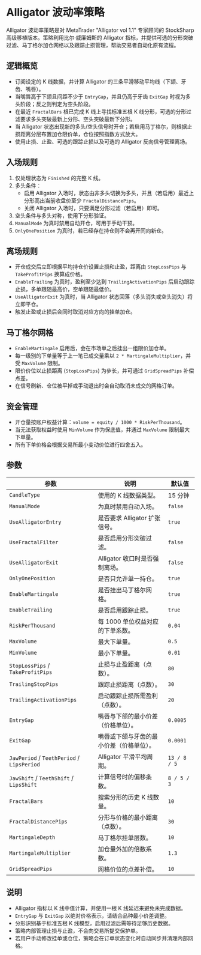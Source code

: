 # Alligator 波动率策略

Alligator 波动率策略是对 MetaTrader "Alligator vol 1.1" 专家顾问的 StockSharp 高级移植版本。策略利用比尔·威廉姆斯的 Alligator 指标，并提供可选的分形突破过滤、马丁格尔加仓网格以及跟踪止损管理，帮助交易者自动化原有流程。

## 逻辑概览

- 订阅设定的 K 线数据，并计算 Alligator 的三条平滑移动平均线（下颌、牙齿、嘴唇）。
- 当嘴唇高于下颌且间距不少于 `EntryGap`，并且仍高于牙齿 `ExitGap` 时视为多头阶段；反之则判定为空头阶段。
- 在最近 `FractalBars` 根已完成 K 线上寻找标准五根 K 线分形，可选的分形过滤要求多头突破最新上分形、空头突破最新下分形。
- 当 Alligator 状态出现新的多头/空头信号时开仓；若启用马丁格尔，则根据止损距离分层布置加仓限价单，仓位按照指数方式放大。
- 使用止损、止盈、可选的跟踪止损以及可选的 Alligator 反向信号管理离场。

## 入场规则

1. 仅处理状态为 `Finished` 的完整 K 线。
2. 多头条件：
   - 启用 Alligator 入场时，状态由非多头切换为多头，并且（若启用）最近上分形高出当前收盘价至少 `FractalDistancePips`。
   - 关闭 Alligator 入场时，只要满足分形过滤（若启用）即可。
3. 空头条件与多头对称，使用下分形验证。
4. `ManualMode` 为真时禁用自动开仓，可用于手动干预。
5. `OnlyOnePosition` 为真时，若已经存在持仓则不会再开同向新仓。

## 离场规则

- 开仓成交后立即根据平均持仓价设置止损和止盈，距离由 `StopLossPips` 与 `TakeProfitPips` 换算成价格。
- `EnableTrailing` 为真时，盈利至少达到 `TrailingActivationPips` 后启动跟踪止损，多单跟随最高价，空单跟随最低价。
- `UseAlligatorExit` 为真时，当 Alligator 状态回落（多头消失或空头消失）将立即平仓。
- 触发止盈或止损后会同时取消对应方向的挂单加仓。

## 马丁格尔网格

- `EnableMartingale` 启用后，会在市场单之后挂出一组限价加仓单。
- 每一级别的下单量等于上一笔已成交量乘以 `2 * MartingaleMultiplier`，并受 `MaxVolume` 限制。
- 限价价位以止损距离 (`StopLossPips`) 为步长，并可通过 `GridSpreadPips` 补偿点差。
- 在信号刷新、仓位被平掉或手动退出时会自动取消未成交的网格订单。

## 资金管理

- 开仓量按账户权益计算：`volume = equity / 1000 * RiskPerThousand`。
- 当无法获取权益时使用 `MinVolume` 作为保底值，并通过 `MaxVolume` 限制最大下单量。
- 所有下单价格会根据交易所最小变动价位进行四舍五入。

## 参数

| 参数 | 说明 | 默认值 |
|------|------|--------|
| `CandleType` | 使用的 K 线数据类型。 | 15 分钟 |
| `ManualMode` | 为真时禁用自动入场。 | `false` |
| `UseAlligatorEntry` | 是否要求 Alligator 扩张信号。 | `true` |
| `UseFractalFilter` | 是否启用分形突破过滤。 | `false` |
| `UseAlligatorExit` | Alligator 收口时是否强制离场。 | `false` |
| `OnlyOnePosition` | 是否只允许单一持仓。 | `true` |
| `EnableMartingale` | 是否挂出马丁格尔网格。 | `true` |
| `EnableTrailing` | 是否启用跟踪止损。 | `true` |
| `RiskPerThousand` | 每 1000 单位权益对应的下单系数。 | `0.04` |
| `MaxVolume` | 最大下单量。 | `0.5` |
| `MinVolume` | 最小下单量。 | `0.01` |
| `StopLossPips` / `TakeProfitPips` | 止损与止盈距离（点数）。 | `80` |
| `TrailingStopPips` | 跟踪止损距离（点数）。 | `30` |
| `TrailingActivationPips` | 启动跟踪止损所需盈利（点数）。 | `20` |
| `EntryGap` | 嘴唇与下颌的最小价差（价格单位）。 | `0.0005` |
| `ExitGap` | 嘴唇或下颌与牙齿的最小价差（价格单位）。 | `0.0001` |
| `JawPeriod` / `TeethPeriod` / `LipsPeriod` | Alligator 平滑平均周期。 | `13 / 8 / 5` |
| `JawShift` / `TeethShift` / `LipsShift` | 计算信号时的偏移条数。 | `8 / 5 / 3` |
| `FractalBars` | 搜索分形的历史 K 线数量。 | `10` |
| `FractalDistancePips` | 分形与价格的最小距离（点数）。 | `30` |
| `MartingaleDepth` | 马丁格尔挂单层数。 | `10` |
| `MartingaleMultiplier` | 加仓量外加的倍数系数。 | `1.3` |
| `GridSpreadPips` | 网格价位的点差补偿。 | `10` |

## 说明

- Alligator 指标以 K 线中值计算，并使用一根 K 线延迟来避免未完成数据。
- `EntryGap` 与 `ExitGap` 以绝对价格表示，请结合品种最小价差调整。
- 分形识别基于标准五根 K 线模型，启用过滤后需等待足够历史数据。
- 策略内部管理止损与止盈，不会向交易所提交保护单。
- 若用户手动修改挂单或仓位，策略会在订单状态变化时自动同步并清理内部网格。
